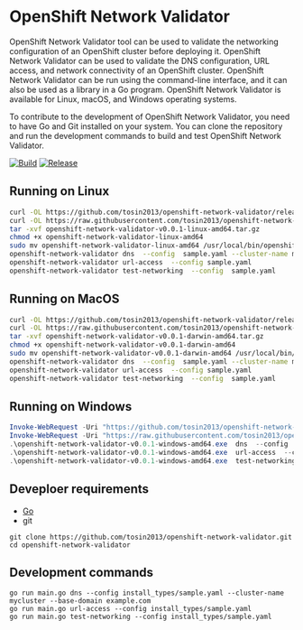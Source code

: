 
# OpenShift Network Validator
OpenShift Network Validator tool can be used to validate the networking configuration of an OpenShift cluster before deploying it. 
OpenShift Network Validator can be used to validate the DNS configuration, URL access, and network connectivity of an OpenShift cluster. OpenShift Network Validator can be run using the command-line interface, and it can also be used as a library in a Go program. OpenShift Network Validator is available for Linux, macOS, and Windows operating systems.

To contribute to the development of OpenShift Network Validator, you need to have Go and Git installed on your system. You can clone the repository and run the development commands to build and test OpenShift Network Validator.

[![Build](https://github.com/tosin2013/openshift-network-validator/actions/workflows/build.yml/badge.svg)](https://github.com/tosin2013/openshift-network-validator/actions/workflows/build.yml)
[![Release](https://github.com/tosin2013/openshift-network-validator/actions/workflows/release.yml/badge.svg)](https://github.com/tosin2013/openshift-network-validator/actions/workflows/release.yml)

## Running on Linux
```bash 
curl -OL https://github.com/tosin2013/openshift-network-validator/releases/download/v0.0.1/openshift-network-validator-v0.0.1-linux-amd64.tar.gz
curl -OL https://raw.githubusercontent.com/tosin2013/openshift-network-validator/main/install_types/sample.yaml
tar -xvf openshift-network-validator-v0.0.1-linux-amd64.tar.gz
chmod +x openshift-network-validator-linux-amd64
sudo mv openshift-network-validator-linux-amd64 /usr/local/bin/openshift-network-validator
openshift-network-validator dns  --config  sample.yaml --cluster-name mycluster --base-domain example.com
openshift-network-validator url-access  --config sample.yaml
openshift-network-validator test-networking  --config  sample.yaml
```

## Running on MacOS
```bash 
curl -OL https://github.com/tosin2013/openshift-network-validator/releases/download/v0.0.1/openshift-network-validator-v0.0.1-darwin-amd64.tar.gz
curl -OL https://raw.githubusercontent.com/tosin2013/openshift-network-validator/main/install_types/sample.yaml
tar -xvf openshift-network-validator-v0.0.1-darwin-amd64.tar.gz
chmod +x openshift-network-validator-v0.0.1-darwin-amd64
sudo mv openshift-network-validator-v0.0.1-darwin-amd64 /usr/local/bin/openshift-network-validator
openshift-network-validator dns  --config  sample.yaml --cluster-name mycluster --base-domain example.com
openshift-network-validator url-access  --config sample.yaml
openshift-network-validator test-networking  --config  sample.yaml
```

## Running on Windows
```powershell 
Invoke-WebRequest -Uri "https://github.com/tosin2013/openshift-network-validator/releases/download/v0.0.1/openshift-network-validator-v0.0.1-windows-amd64.exe" -OutFile "openshift-network-validator-v0.0.1-windows-amd64.exe"
Invoke-WebRequest -Uri "https://raw.githubusercontent.com/tosin2013/openshift-network-validator/main/install_types/sample.yaml" -OutFile "sample.yaml"
.\openshift-network-validator-v0.0.1-windows-amd64.exe  dns  --config  sample.yaml --cluster-name mycluster --base-domain example.com
.\openshift-network-validator-v0.0.1-windows-amd64.exe  url-access  --config sample.yaml
.\openshift-network-validator-v0.0.1-windows-amd64.exe  test-networking   --config  sample.yaml
```

## Deveploer requirements
* [Go](https://gist.github.com/tosin2013/d4f4420231a96aed2116efb4d6b151a0)
* git

```
git clone https://github.com/tosin2013/openshift-network-validator.git
cd openshift-network-validator
```

## Development commands
``` 
go run main.go dns --config install_types/sample.yaml --cluster-name mycluster --base-domain example.com
go run main.go url-access --config install_types/sample.yaml
go run main.go test-networking --config install_types/sample.yaml
```
